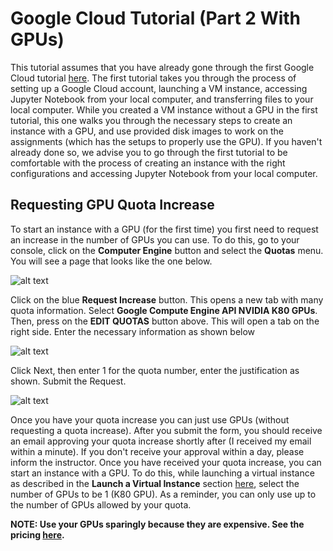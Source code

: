 # Google Cloud Tutorial (Part 2 With GPUs) #
This tutorial assumes that you have already gone through the first Google Cloud tutorial [here](https://github.com/ekapolc/cattern/blob/master/TUMKUD/Gcloud_Tutorial.md). The first tutorial takes you through the process of setting up a Google Cloud account, launching a VM instance, accessing Jupyter Notebook from your local computer, and transferring files to your local computer. While you created a VM instance without a GPU in the first tutorial, this one walks you through the necessary steps to create an instance with a GPU, and use provided disk images to work on the assignments (which has the setups to properly use the GPU). If you haven't already done so, we advise you to go through the first tutorial to be comfortable with the process of creating an instance with the right configurations and accessing Jupyter Notebook from your local computer.

## Requesting GPU Quota Increase ##
To start an instance with a GPU (for the first time) you first need to request an increase in the number of GPUs you can use. To do this, go to your console, click on the **Computer Engine** button and select the **Quotas** menu. You will see a page that looks like the one below.

![alt text](https://github.com/ekapolc/cattern/raw/master/common/images/google-cloud-quotas-screen.png "google-cloud-quotas-screen.png")

Click on the blue **Request Increase** button. This opens a new tab with many quota information. Select **Google Compute Engine API NVIDIA K80 GPUs**. Then, press on the **EDIT QUOTAS** button above. This will open a tab on the right side. Enter the necessary information as shown below

![alt text](https://github.com/ekapolc/cattern/raw/master/common/images/google-cloud-quotas-screen-step1.png "google-cloud-quotas-screen-step1.png")

Click Next, then enter 1 for the quota number, enter the justification as shown. Submit the Request. 

![alt text](https://github.com/ekapolc/cattern/raw/master/common/images/google-cloud-quotas-screen-step2.png "google-cloud-quotas-screen-step2.png")

Once you have your quota increase you can just use GPUs (without requesting a quota increase). After you submit the form, you should receive an email approving your quota increase shortly after (I received my email within a minute). If you don't receive your approval within a day, please inform the instructor. Once you have received your quota increase, you can start an instance with a GPU. To do this, while launching a virtual instance as described in the **Launch a Virtual Instance** section [here](https://github.com/ekapolc/cattern/blob/master/TUMKUD/Gcloud_Tutorial.md), select the number of GPUs to be 1 (K80 GPU). As a reminder, you can only use up to the number of GPUs allowed by your quota.

**NOTE: Use your GPUs sparingly because they are expensive. See the pricing [here](https://cloud.google.com/compute/pricing#gpus "title").**


